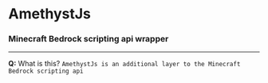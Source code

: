 # AmethystJs
### Minecraft Bedrock scripting api wrapper 
---
**Q:** What is this?
`
AmethystJs is an additional layer to the Minecraft Bedrock scripting api
`